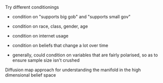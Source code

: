 Try different conditionings
- condition on "supports big gob" and "supports small gov"
- condition on race, class, gender, age
- condition on internet usage
- condition on beliefs that change a lot over time


- generally, could condition on variables that are fairly polarised, so as to ensure sample size isn't crushed 


Diffusion map approach for understanding the manifold in the high dimensional belief space 
